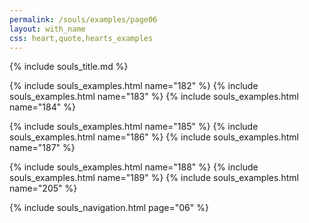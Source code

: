 ```yaml
---
permalink: /souls/examples/page06
layout: with_name
css: heart,quote,hearts_examples
---
```


{% include souls_title.md %}

{% include souls_examples.html name="182" %}
{% include souls_examples.html name="183" %}
{% include souls_examples.html name="184" %}

{% include souls_examples.html name="185" %}
{% include souls_examples.html name="186" %}
{% include souls_examples.html name="187" %}

{% include souls_examples.html name="188" %}
{% include souls_examples.html name="189" %}
{% include souls_examples.html name="205" %}


{% include souls_navigation.html page="06" %}
